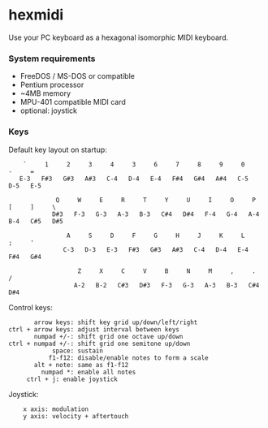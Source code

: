 # hexmidi
Use your PC keyboard as a hexagonal isomorphic MIDI keyboard.

### System requirements
- FreeDOS / MS-DOS or compatible
- Pentium processor
- ~4MB memory
- MPU-401 compatible MIDI card
- optional: joystick

### Keys

Default key layout on startup:
```
    `     1     2     3     4     3     6     7     8     9     0     -     =
   E-3   F#3   G#3   A#3   C-4   D-4   E-4   F#4   G#4   A#4   C-5   D-5   E-5
         
             Q     W     E     R     T     Y     U     I     O     P     [     ]     \
            D#3   F-3   G-3   A-3   B-3   C#4   D#4   F-4   G-4   A-4   B-4   C#5   D#5
         
                A     S     D     F     G     H     J     K     L     ;     '
               C-3   D-3   E-3   F#3   G#3   A#3   C-4   D-4   E-4   F#4   G#4
         
                   Z     X     C     V     B     N     M     ,     .     /
                  A-2   B-2   C#3   D#3   F-3   G-3   A-3   B-3   C#4   D#4
```

Control keys:
```
       arrow keys: shift key grid up/down/left/right
ctrl + arrow keys: adjust interval between keys
       numpad +/-: shift grid one octave up/down
ctrl + numpad +/-: shift grid one semitone up/down
            space: sustain
           f1-f12: disable/enable notes to form a scale
       alt + note: same as f1-f12
         numpad *: enable all notes
	 ctrl + j: enable joystick
```

Joystick:
```
    x axis: modulation
    y axis: velocity + aftertouch
```
